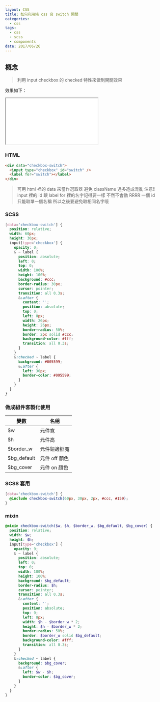 ```yaml
---
layout: CSS
title: 如何利用純 css 寫 switch 開關
categories:
  - css
tags:
  - css
  - scss
  - components
date: 2017/06/26
---
```


## 概念

> 利用 input checkbox 的 checked 特性來做到開關效果

效果如下：
<!-- {% iframe //codepen.io/mtw/embed/pwJxEw/ 100% 300 %} -->
<iframe src="//codepen.io/mtw/embed/pwJxEw/"></iframe>

### HTML

```html
<div data="checkbox-switch">
  <input type="checkbox" id="switch" />
  <label for="switch"></label>
</div>
```

> 可用 html 裡的 data 來當作選取器 避免 className 過多造成混亂
> 注意!! input 裡的 id 跟 label for 裡的名字記得要一樣 不然不會動 RRRR
> 一個 id 只能取單一個名稱 所以之後要避免取相同名字哦

### SCSS

```scss
[data='checkbox-switch'] {
  position: relative;
  width: 60px;
  height: 30px;
  input[type='checkbox'] {
    opacity: 0;
    & ~ label {
      position: absolute;
      left: 0;
      top: 0;
      width: 100%;
      height: 100%;
      background: #ccc;
      border-radius: 30px;
      cursor: pointer;
      transition: all 0.3s;
      &:after {
        content: '';
        position: absolute;
        top: 0;
        left: 0px;
        width: 26px;
        height: 26px;
        border-radius: 50%;
        border: 2px solid #ccc;
        background-color: #fff;
        transition: all 0.3s;
      }
    }
    &:checked ~ label {
      background: #005599;
      &:after {
        left: 30px;
        border-color: #005599;
      }
    }
  }
}
```

### 做成組件客製化使用

| 變數         | 名稱          |
| ------------ | ------------- |
| \$w          | 元件寬        |
| \$h          | 元件高        |
| \$border_w   | 元件鈕邊框寬  |
| \$bg_default | 元件 off 顏色 |
| \$bg_cover   | 元件 on 顏色  |

### SCSS 套用

```scss
[data='checkbox-switch'] {
  @include checkbox-switch(60px, 30px, 2px, #ccc, #159);
}
```

### mixin

```scss
@mixin checkbox-switch($w, $h, $border_w, $bg_default, $bg_cover) {
  position: relative;
  width: $w;
  height: $h;
  input[type='checkbox'] {
    opacity: 0;
    & ~ label {
      position: absolute;
      left: 0;
      top: 0;
      width: 100%;
      height: 100%;
      background: $bg_default;
      border-radius: $h;
      cursor: pointer;
      transition: all 0.3s;
      &:after {
        content: '';
        position: absolute;
        top: 0;
        left: 0px;
        width: $h - $border_w * 2;
        height: $h - $border_w * 2;
        border-radius: 50%;
        border: $border_w solid $bg_default;
        background-color: #fff;
        transition: all 0.3s;
      }
    }
    &:checked ~ label {
      background: $bg_cover;
      &:after {
        left: $w - $h;
        border-color: $bg_cover;
      }
    }
  }
}
```
